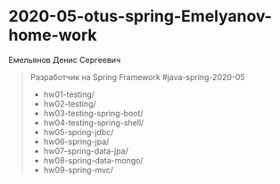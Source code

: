 # 2020-05-otus-spring-Emelyanov-home-work

Емельянов Денис Сергеевич
>Разработчик на Spring Framework
> #java-spring-2020-05
>
>* hw01-testing/
>* hw02-testing/
>* hw03-testing-spring-boot/
>* hw04-testing-spring-shell/
>* hw05-spring-jdbc/
>* hw06-spring-jpa/
>* hw07-spring-data-jpa/
>* hw08-spring-data-mongo/
>* hw09-spring-mvc/

